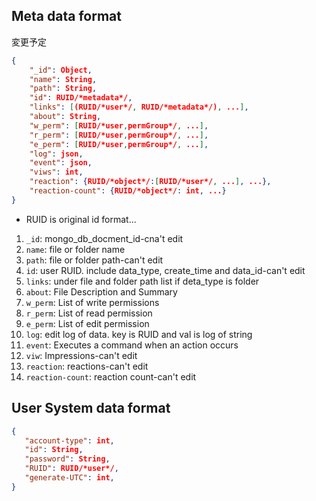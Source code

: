 ## Meta data format

変更予定

```json
{
	"_id": Object,
	"name": String,
	"path": String,
	"id": RUID/*metadata*/,
	"links": [(RUID/*user*/, RUID/*metadata*/), ...],
	"about": String,
	"w_perm": [RUID/*user,permGroup*/, ...],
	"r_perm": [RUID/*user,permGroup*/, ...],
	"e_perm": [RUID/*user,permGroup*/, ...],
	"log": json,
	"event": json,
	"viws": int,
	"reaction": {RUID/*object*/:[RUID/*user*/, ...], ...},
	"reaction-count": {RUID/*object*/: int, ...}
}
```

* RUID is original id format...

1. `_id`: mongo_db_docment_id-cna't edit
2. `name`: file or folder name
3. `path`: file or folder path-can't edit
4. `id`: user RUID. include data_type, create_time and data_id-can't edit
5. `links`: under file and folder path list if deta_type is folder
6. `about`: File Description and Summary
7. `w_perm`: List of write permissions
8. `r_perm`: List of read permission
9. `e_perm`: List of edit permission
10. `log`: edit log of data. key is RUID  and val is log of string
11. `event`: Executes a command when an action occurs
12. `viw`: Impressions-can't edit
13. `reaction`: reactions-can't edit
14. `reaction-count`: reaction count-can't edit

## User System data format

```json
{
   "account-type": int,
   "id": String,
   "password": String,
   "RUID": RUID/*user*/,
   "generate-UTC": int,
}
```
